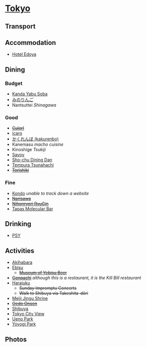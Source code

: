 # [Tokyo](http://en.wikipedia.org/wiki/Tokyo)

## Transport

## Accommodation

* [Hotel Edoya](http://www.hoteledoya.com)

## Dining

### Budget

* [Kanda Yabu Soba](http://www.yabusoba.net)
* [みのりんご](http://www.minoringo.jp)
* Nantsuttei _Shinagawa_

### Good

* ~~[Cujorl](http://cujorl.jp)~~
* [icaro](http://icaro-miyamoto.com)
* [かくれんぼ (kakurenbo)](http://goo.gl/maps/o4ySP)
* Kanemasu _macho cuisine_
* Kinoshige _Tsukiji_
* [Savoy](http://www.savoy.vc)
* [Sho-chu Dining Dan](http://cafs.jp/web/restaurant/dan/index.html)
* [Tempura Tsunahachi](http://www.tunahachi.co.jp/en/)
* ~~[Torishiki](http://tabelog.com/tokyo/A1316/A131601/13041029)~~

### Fine

* [Kondo](https://plus.google.com/117188319550110464036/about?gl=US&hl=en) *unable to track down a website*
* ~~[Narisawa](http://www.narisawa-yoshihiro.com/en/openning.html)~~
* ~~[Nihonryori RyuGin](http://www.nihonryori-ryugin.com/index_en.html)~~
* [Tapas Molecular Bar](http://www.mandarinoriental.com/tokyo/dining/molecular/)

## Drinking

* [PSY](http://www.bar-psy.com)

## Activities

* [Akihabara](http://en.wikipedia.org/wiki/Akihabara)
* [Ebisu](http://en.wikipedia.org/wiki/Ebisu,_Tokyo)
  * ~~[Museum of Yebisu Beer](http://www.sapporoholdings.jp/english/guide/yebisu/)~~
* ~~[Gonpachi](http://www.gonpachi.jp/nishiazabu/?lang=en)~~ _although this is a restaurant, it is the Kill Bill restaurant_
* [Harajuku](http://en.wikipedia.org/wiki/Harajuku)
  * ~~Sunday Impromptu Concerts~~
  * ~~Walk to Shibuya via Takeshita-dōri~~
* [Meiji Jingu Shrine](http://www.meijijingu.or.jp/english/)
* ~~[Oedo Onsen](http://www.ooedoonsen.jp/higaeri/english/index.html)~~
* [Shibuya](http://en.wikipedia.org/wiki/Shibuya)
* [Tokyo City View](http://www.roppongihills.com/tcv/en/index.html)
* [Ueno Park](http://en.wikipedia.org/wiki/Ueno_Park)
* [Yoyogi Park](http://en.wikipedia.org/wiki/Yoyogi_Park)

## Photos
